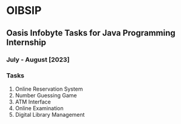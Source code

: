 # OIBSIP

## Oasis Infobyte Tasks for Java Programming Internship
### July - August [2023]

### Tasks
1. Online Reservation System
2. Number Guessing Game
3. ATM Interface
4. Online Examination
5. Digital Library Management

